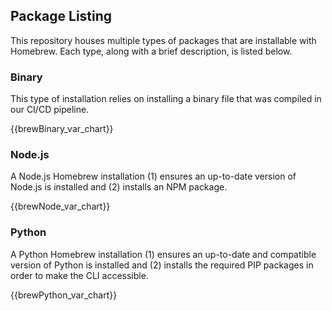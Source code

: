 ## Package Listing

This repository houses multiple types of packages that are installable with Homebrew. Each type, along with a brief description, is listed below.

### Binary

This type of installation relies on installing a binary file that was compiled in our CI/CD pipeline.

{{brewBinary_var_chart}}

### Node.js

A Node.js Homebrew installation (1) ensures an up-to-date version of Node.js is installed and (2) installs an NPM package.

{{brewNode_var_chart}}

### Python

A Python Homebrew installation (1) ensures an up-to-date and compatible version of Python is installed and (2) installs the required PIP packages in order to make the CLI accessible.

{{brewPython_var_chart}}
